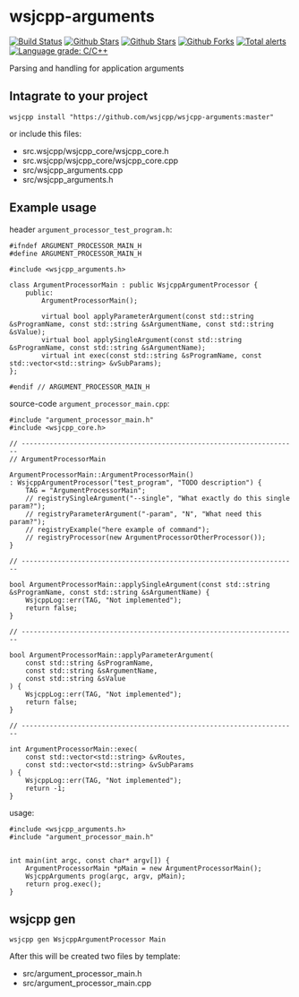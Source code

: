 # wsjcpp-arguments

[![Build Status](https://api.travis-ci.com/wsjcpp/wsjcpp-arguments.svg?branch=master)](https://travis-ci.com/wsjcpp/wsjcpp-arguments) [![Github Stars](https://img.shields.io/github/stars/wsjcpp/wsjcpp-arguments.svg?label=github%20%E2%98%85)](https://github.com/wsjcpp/wsjcpp-arguments/stargazers) [![Github Stars](https://img.shields.io/github/contributors/wsjcpp/wsjcpp-arguments.svg)](https://github.com/wsjcpp/wsjcpp-arguments/) [![Github Forks](https://img.shields.io/github/forks/wsjcpp/wsjcpp-arguments.svg?label=github%20forks)](https://github.com/wsjcpp/wsjcpp-arguments/network/members) [![Total alerts](https://img.shields.io/lgtm/alerts/g/wsjcpp/wsjcpp-arguments.svg?logo=lgtm&logoWidth=18)](https://lgtm.com/projects/g/wsjcpp/wsjcpp-arguments/alerts/) [![Language grade: C/C++](https://img.shields.io/lgtm/grade/cpp/g/wsjcpp/wsjcpp-arguments.svg?logo=lgtm&logoWidth=18)](https://lgtm.com/projects/g/wsjcpp/wsjcpp-arguments/context:cpp)

Parsing and handling for application arguments

## Intagrate to your project

```
wsjcpp install "https://github.com/wsjcpp/wsjcpp-arguments:master"
```

or include this files:

* src.wsjcpp/wsjcpp_core/wsjcpp_core.h
* src.wsjcpp/wsjcpp_core/wsjcpp_core.cpp
* src/wsjcpp_arguments.cpp
* src/wsjcpp_arguments.h

## Example usage

header `argument_processor_test_program.h`:
```
#ifndef ARGUMENT_PROCESSOR_MAIN_H
#define ARGUMENT_PROCESSOR_MAIN_H

#include <wsjcpp_arguments.h>

class ArgumentProcessorMain : public WsjcppArgumentProcessor {
    public:
        ArgumentProcessorMain();

        virtual bool applyParameterArgument(const std::string &sProgramName, const std::string &sArgumentName, const std::string &sValue);
        virtual bool applySingleArgument(const std::string &sProgramName, const std::string &sArgumentName);
        virtual int exec(const std::string &sProgramName, const std::vector<std::string> &vSubParams);
};

#endif // ARGUMENT_PROCESSOR_MAIN_H
``` 

source-code `argument_processor_main.cpp`:

```
#include "argument_processor_main.h"
#include <wsjcpp_core.h>

// ---------------------------------------------------------------------
// ArgumentProcessorMain

ArgumentProcessorMain::ArgumentProcessorMain() 
: WsjcppArgumentProcessor("test_program", "TODO description") {
    TAG = "ArgumentProcessorMain";
    // registrySingleArgument("--single", "What exactly do this single param?");
    // registryParameterArgument("-param", "N", "What need this param?");
    // registryExample("here example of command");
    // registryProcessor(new ArgumentProcessorOtherProcessor());
}

// ---------------------------------------------------------------------

bool ArgumentProcessorMain::applySingleArgument(const std::string &sProgramName, const std::string &sArgumentName) {
    WsjcppLog::err(TAG, "Not implemented");
    return false;
}

// ---------------------------------------------------------------------

bool ArgumentProcessorMain::applyParameterArgument(
    const std::string &sProgramName, 
    const std::string &sArgumentName, 
    const std::string &sValue
) {
    WsjcppLog::err(TAG, "Not implemented");
    return false;
}

// ---------------------------------------------------------------------

int ArgumentProcessorMain::exec(
    const std::vector<std::string> &vRoutes,
    const std::vector<std::string> &vSubParams
) {
    WsjcppLog::err(TAG, "Not implemented");
    return -1; 
}
```

usage:
```
#include <wsjcpp_arguments.h>
#include "argument_processor_main.h"


int main(int argc, const char* argv[]) {
    ArgumentProcessorMain *pMain = new ArgumentProcessorMain();
    WsjcppArguments prog(argc, argv, pMain);
    return prog.exec();
}
```

## wsjcpp gen

```
wsjcpp gen WsjcppArgumentProcessor Main
```

After this will be created two files by template:
- src/argument_processor_main.h
- src/argument_processor_main.cpp